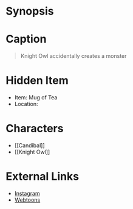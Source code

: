 # Synopsis


# Caption
> Knight Owl accidentally creates a monster

# Hidden Item
* Item: Mug of Tea
* Location: <strike></strike>

# Characters
* [[Candibal]]
* [[Knight Owl]]

# External Links
* [Instagram](https://www.instagram.com/p/CDZ43ZyjLvr/)
* [Webtoons](https://www.webtoons.com/en/challenge/twistwood-tales/48-candibal/viewer?title_no=344740&episode_no=53)